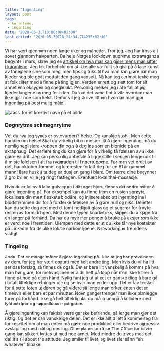 ```yaml
---
title: "Ingenting"
layout: post
tags: 
 - karantene,
 - ingenting
date: "2020-05-31T10:00:00+02:00"
last_edited: "2020-05-30T20:24:34.744235+02:00"
---
```

Vi har vært gjennom noen lange uker og måneder. Tror jeg. Jeg har tross alt sovet gjennom halvparten. Da hele Norges lockdown supreme extravaganza begynte i mars, skrev jeg en [artikkel om hva man kan gjøre mens man sitter i karantene](https://online.ntnu.no/article/109/sa-du-har-havnet-i-karantene/). Jeg tok forbehold om at ikke alle var fullt så gira på å lage kunst av tåneglene sine som meg, men tips og triks til hva man kan gjøre når man kjeder seg ble godt mottatt den gang uansett. Nå kan jeg derimot tenke meg at folk sliter med å finne på ting igjen. Verden er rett og slett tom for alt annet enn oksygen og sneglelukt. Personlig merker jeg i alle fall at jeg kjeder lungene av meg for tiden. Da kan det være fint å vite hvordan man ikke gjør noe som helst. Derfor vil jeg skrive litt om hvordan man gjør ingenting på best mulig måte.

![Jøss, for et kreativt navn på et bilde](https://online.ntnu.no/media/images/responsive/359e1fb5-7ce3-44d1-90f6-69131fd8ebc4.png)

### Døgnrytme schmøgnrytme
Vet du hva jeg synes er overvurdert? Helse. Og kanskje sushi. Men dette handler om helse! Skal du virkelig bli en mester på å gjøre ingenting, må du nemlig neglisjere kroppen din og slå deg løs som en bionicle på en skraphaug. Det er flere ting du kan gjøre for å virkelig få følelsen av å ikke gjøre en drit. Jeg kan personlig anbefale å ligge stille i sengen lenge nok til å miste følelsen i alt fra ryggraden til fingertuppene. Før man vet ordet av det, har oktober kommet og kjæresten forlatt deg for en 81 år gammel mann! Bare husk å ta deg en dusj en gang i blant. Om tærne dine begynner å gro byller, ville jeg ringt fastlegen. Eventuelt lokal thai-massasje.

Hvis du er lei av å leke gulvteppe i ditt eget hjem, finnes det andre måter å gjøre ingenting på. For eksempel kan du finne frem en rusten sprøyte, lokalisere din mest fleskete blodåre, og injisere absolutt ingenting inn i blodstrømmen din for å forsterke følelsen av å gjøre null og niks. Deretter kan du sette deg ned med et tomt nedkjølt glass og et sugerør for å nyte resten av formiddagen. Med denne typen knarketriks, slipper du å kjøpe fra en langer på forhånd. Da har du mye mer penger å bruke på aksjer som ikke er verdt noe i fremtiden. Ulempen med dette er at du ikke får nye kontakter på LinkedIn fra de ulike lokale narkomiljøene. Networking er fremdeles viktig!

### Tingeling
Joda. Det er mange måter å gjøre ingenting på. Ikke at jeg har prøvd noen av dem, for jeg har vært opptatt med helt andre ting. Men hvis du vil ha litt seriøse forslag, så finnes de også. Det er bare litt vanskelig å komme på hva man bør gjøre, for motivasjonen er aldri helt på topp når man ikke klarer å finne på noe på egen hånd. Nylig fant jeg ut at det er ganske digg å bare gå i totalt tilfeldige retninger ute og se hvor man ender opp. Det er lav terskel for å sette foten ut døren og gå videre så lenge man orker, enten det er timesvis eller bare et par minutter. Noen ganger trenger man ikke planlegge turer på forhånd. Ikke gå helt tilfeldig da, du må jo unngå å kollidere med lyktestolper og søppelkasser på gaten.

Å gjøre ingenting kan faktisk være ganske befriende, så lenge man gjør det riktig. Og det er den vanskelige delen. Det er ikke alltid lett å komme seg fra tankesettet om at man enten må gjøre noe produktivt eller bedrive aggressiv avslapning med mål og mening. Dine planer om å se The Office for tolvte gang kan sikkert byttes ut med noe annet. Med mindre du trives med det, da! It’s all about the attitude. Jeg smiler til livet, og livet sier sånn “eh, whatever” tilbake!
